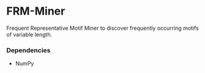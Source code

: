 # FRM-Miner #

Frequent Representative Motif Miner to discover frequently occurring motifs of variable length.

### Dependencies

* NumPy